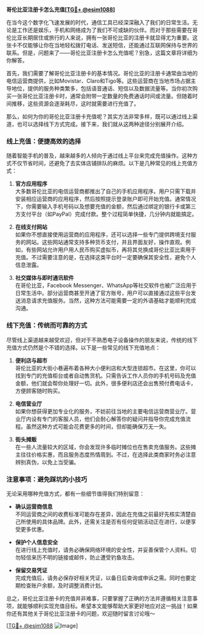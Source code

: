 **哥伦比亚注册卡怎么充值[[TG💪+ @esim1088](https://t.me/s/esim1088)]**

在当今这个数字化飞速发展的时代，通信工具已经深深融入了我们的日常生活。无论是工作还是娱乐，手机和网络成为了我们不可或缺的伙伴。而对于那些需要在哥伦比亚长期居住或旅行的人来说，拥有一张哥伦比亚的注册卡就显得尤为重要。这张卡不仅能够让你在当地轻松拨打电话、发送短信，还能通过互联网保持与世界的联系。但是，问题来了——哥伦比亚注册卡怎么充值呢？别急，这篇文章将详细为你解答。

首先，我们需要了解哥伦比亚注册卡的基本情况。哥伦比亚的注册卡通常由当地的电信运营商提供，比如Movistar、Claro和Tigo等。这些运营商在当地市场占据主导地位，提供的服务种类繁多，包括语音通话、短信以及数据流量等。当你初次购买一张哥伦比亚注册卡时，通常会附带一定数量的免费通话时间或流量。但随着时间推移，这些资源会逐渐耗尽，这时就需要进行充值了。

那么，如何为你的哥伦比亚注册卡充值呢？其实方法非常多样，既可以通过线上渠道，也可以选择线下方式完成。接下来，我们就从这两种途径分别展开介绍。

### 线上充值：便捷高效的选择

随着智能手机的普及，越来越多的人倾向于通过线上平台来完成充值操作。这种方式不仅节省时间，还避免了去实体店铺排队的麻烦。以下是几种常见的线上充值方式：

1. **官方应用程序**  
   大多数哥伦比亚的电信运营商都推出了自己的手机应用程序。用户只需下载并安装相应运营商的应用程序，然后按照提示登录账户即可开始充值。通常情况下，你需要输入手机号码以及想要充值的金额，然后通过绑定的银行卡或第三方支付平台（如PayPal）完成付款。整个过程简单快捷，几分钟内就能搞定。

2. **在线支付网站**  
   如果你不想直接使用运营商的应用程序，还可以选择一些专门提供跨境支付服务的网站。这些网站通常支持多种货币支付，并且界面友好，操作直观。例如，有些网站允许用户用人民币购买虚拟币，再将其兑换成哥伦比亚比索用于充值。不过需要注意的是，在选择这类平台时一定要确保其安全性，避免个人信息泄露。

3. **社交媒体与即时通讯软件**  
   在哥伦比亚，Facebook Messenger、WhatsApp等社交软件也被广泛应用于日常生活中。部分运营商甚至开通了官方账号，用户可以直接通过这些平台发送消息请求充值服务。当然，这种方法可能需要一定的外语基础才能顺利完成沟通。

### 线下充值：传统而可靠的方式

尽管线上渠道越来越受欢迎，但对于不熟悉电子设备操作的朋友来说，传统的线下充值方式仍然是个不错的选择。以下是一些常见的线下充值地点：

1. **便利店与超市**  
   哥伦比亚的大街小巷遍布着各种大小便利店和大型连锁超市。在这里，你可以找到专门的充值柜台或者自动售货机。只需告诉工作人员你的手机号码及充值金额，他们就会帮你处理好一切。此外，很多便利店还会出售预付费电话卡，方便顾客随时购买。

2. **电信营业厅**  
   如果你想获得更加专业化的服务，不妨前往当地的主要电信运营商营业厅。营业厅内设有专门的客服人员，他们会耐心解答你的疑问并指导你完成充值流程。虽然这种方式可能会花费更多的时间，但却能确保万无一失。

3. **街头摊贩**  
   在一些人流量较大的区域，你会发现许多临时摊位也在售卖充值服务。这些摊主往往价格实惠，而且服务态度热情周到。不过，在选择此类商家时务必注意辨别真伪，以免上当受骗。

### 注意事项：避免踩坑的小技巧

无论采用哪种充值方式，都有一些细节值得我们特别留意：

- **确认运营商信息**  
  不同运营商之间的收费标准可能存在差异，因此在充值之前最好先核实清楚自己所使用的具体品牌。此外，还需关注是否有任何促销活动正在进行，以便享受更多优惠。

- **保护个人信息安全**  
  在进行线上充值时，请务必确保网络环境的安全性，并妥善保管个人资料。切勿轻信来历不明的链接或邮件，防止遭受钓鱼攻击。

- **保留交易凭证**  
  完成充值后，请务必保存好相关凭证，以备日后查询或申诉之需。同时也要定期检查账户余额，及时调整消费计划。

总之，哥伦比亚注册卡的充值并非难事，只要掌握了正确的方法并遵循相关注意事项，就能够顺利实现充值目标。希望本文能够帮助大家更好地应对这一挑战！如果你还有其他关于哥伦比亚注册卡的问题，欢迎随时留言讨论哦～

[[TG💪+ @esim1088](https://t.me/s/esim1088) ![Image](https://i.postimg.cc/4NQfJmqS/Snipaste-2025-05-13-00-14-12.png)]